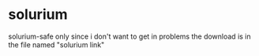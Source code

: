 # solurium
solurium-safe only since i don't want to get in problems
the download is in the file named "solurium link"
